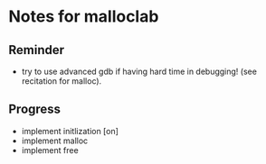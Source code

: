 # Notes for malloclab

## Reminder
- try to use advanced gdb if having hard time in debugging! (see recitation for
  malloc).

## Progress

- implement initlization [on]
- implement malloc
- implement free 
